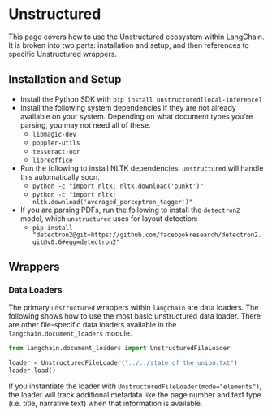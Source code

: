 # Unstructured

This page covers how to use the Unstructured ecosystem within LangChain.
It is broken into two parts: installation and setup, and then references to specific Unstructured wrappers.

## Installation and Setup
- Install the Python SDK with `pip install unstructured[local-inference]`
- Install the following system dependencies if they are not already available on your system.
  Depending on what document types you're parsing, you may not need all of these.
    - `libmagic-dev`
    - `poppler-utils`
    - `tesseract-ocr`
    - `libreoffice`
- Run the following to install NLTK dependencies. `unstructured` will handle this automatically
  soon.
  - `python -c "import nltk; nltk.download('punkt')"`
  - `python -c "import nltk; nltk.download('averaged_perceptron_tagger')"`
- If you are parsing PDFs, run the following to install the `detectron2` model, which
  `unstructured` uses for layout detection:
    - `pip install "detectron2@git+https://github.com/facebookresearch/detectron2.git@v0.6#egg=detectron2"`

## Wrappers

### Data Loaders

The primary `unstructured` wrappers within `langchain` are data loaders. The following
shows how to use the most basic unstructured data loader. There are other file-specific
data loaders available in the `langchain.document_loaders` module.

```python
from langchain.document_loaders import UnstructuredFileLoader

loader = UnstructuredFileLoader("../../state_of_the_union.txt")
loader.load()
```

If you instantiate the loader with `UnstructuredFileLoader(mode="elements")`, the loader
will track additional metadata like the page number and text type (i.e. title, narrative text)
when that information is available.
